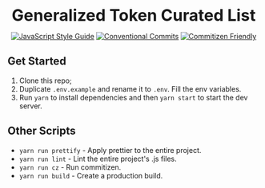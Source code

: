 <p align="center">
  <b style="font-size: 32px;">Generalized Token Curated List</b>
</p>

<p align="center">
  <a href="https://standardjs.com"><img src="https://img.shields.io/badge/code_style-standard-brightgreen.svg" alt="JavaScript Style Guide"></a>
  <a href="https://conventionalcommits.org"><img src="https://img.shields.io/badge/Conventional%20Commits-1.0.0-yellow.svg" alt="Conventional Commits"></a>
  <a href="http://commitizen.github.io/cz-cli/"><img src="https://img.shields.io/badge/commitizen-friendly-brightgreen.svg" alt="Commitizen Friendly"></a>
</p>

## Get Started

1.  Clone this repo;
2.  Duplicate `.env.example` and rename it to `.env`. Fill the env variables.
3.  Run `yarn` to install dependencies and then `yarn start` to start the dev server.

## Other Scripts

- `yarn run prettify` - Apply prettier to the entire project.
- `yarn run lint` - Lint the entire project's .js files.
- `yarn run cz` - Run commitizen.
- `yarn run build` - Create a production build.
